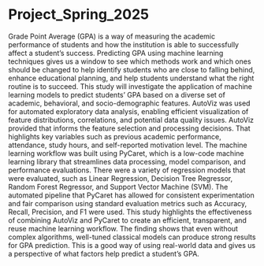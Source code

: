 # Project_Spring_2025
Grade Point Average (GPA) is a way of measuring the academic performance of students and how the institution is able to successfully affect a student’s success. Predicting GPA using machine learning techniques gives us a window to see which methods work and which ones should be changed to help identify students who are close to falling behind, enhance educational planning, and help students understand what the right routine is to succeed. This study will investigate the application of machine learning models to predict students’ GPA based on a diverse set of academic, behavioral, and socio-demographic features.
AutoViz was used for automated exploratory data analysis, enabling efficient visualization of feature distributions, correlations, and potential data quality issues. AutoViz provided that informs the feature selection and processing decisions. That highlights key variables such as previous academic performance, attendance, study hours, and self-reported motivation level. 
The machine learning workflow was built using PyCaret, which is a low-code machine learning library that streamlines data processing, model comparison, and performance evaluations. There were a variety of regression models that were evaluated, such as Linear Regression, Decision Tree Regressor, Random Forest Regressor, and Support Vector Machine (SVM). The automated pipeline that PyCaret has allowed for consistent experimentation and fair comparison using standard evaluation metrics such as Accuracy, Recall, Precision, and F1 were used. 
This study highlights the effectiveness of combining AutoViz and PyCaret to create an efficient, transparent, and reuse machine learning workflow. The finding shows that even without complex algorithms, well-tuned classical models can produce strong results for GPA prediction. This is a good way of using real-world data and gives us a perspective of what factors help predict a student’s GPA.
